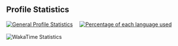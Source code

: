 ## Profile Statistics
<a href="https://github.com/thorbm1500">
  <img width=450 align="center" style="margin:0;" alt="General Profile Statistics" src="https://github-readme-stats-thors-projects-0469a0cc.vercel.app/api?username=thorbm1500&line_height=30&include_all_commits=true&hide=prs&show_icons=true&hide_title=true&hide_border&theme=github_dark"/><img width="18" src="transparent_spacer.png"></img>‎<img height=159 align="center" alt="Percentage of each language used" src="https://github-readme-stats-thors-projects-0469a0cc.vercel.app/api/top-langs/?username=thorbm1500&size_weight=1&count_weight=0&text_bold=true&layout=compact&hide_title=true&theme=github_dark"/><br/><br/>
</img><img width=450 align="left" alt="WakaTime Statistics" src="https://github-readme-stats-thors-projects-0469a0cc.vercel.app/api/wakatime?username=thorbm&layout&langs_count=5&hide_title=true&theme=github_dark" />‎
</a>
